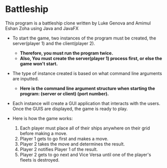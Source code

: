 # Battleship

This program is a battleship clone written by Luke Genova and Amimul Eshan Zoha using Java and JavaFX

- To start the game, two instances of the program must be created, the server(player 1) and the client(player 2).
  - **Therefore, you must run the program twice.**
  - **Also, You must create the server(player 1) process first, or else the game won't start.**
  
- The type of instance created is based on what command line arguments are inputted.
  - **Here is the command line argument structure when starting the program: (server or client) (port number).**
  
- Each instance will create a GUI application that interacts with the users. Once the GUIS are displayed, the game is ready to play.

- Here is how the game works:
  1. Each player must place all of their ships anywhere on their grid before making a move.
  2. Player 1 gets to go first and makes a move.
  3.  Player 2 takes the move and determines the result.
  4.  Player 2 notifies Player 1 of the result.
  5.  Player 2 gets to go next and Vice Versa until one of the player's fleets is destroyed.




